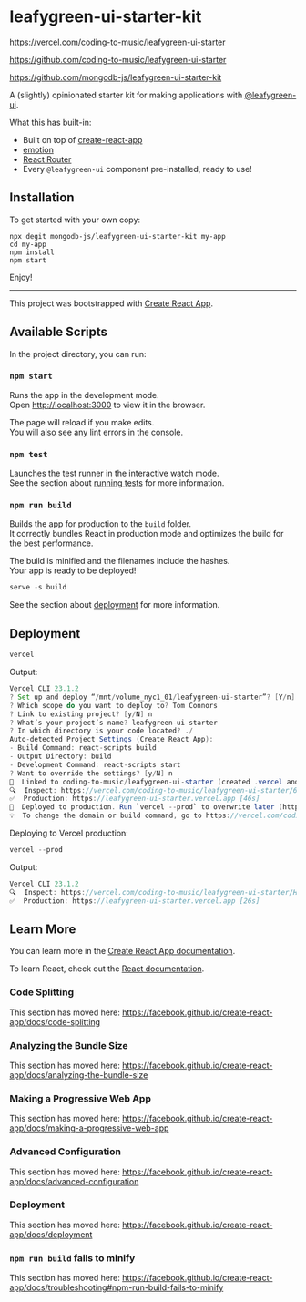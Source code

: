 # leafygreen-ui-starter-kit

https://vercel.com/coding-to-music/leafygreen-ui-starter

https://github.com/coding-to-music/leafygreen-ui-starter

https://github.com/mongodb-js/leafygreen-ui-starter-kit

A (slightly) opinionated starter kit for making applications with [@leafygreen-ui](https://github.com/mongodb/leafygreen-ui).

What this has built-in:

- Built on top of [create-react-app](https://facebook.github.io/create-react-app/)
- [emotion](https://emotion.sh/)
- [React Router](https://reacttraining.com/react-router/)
- Every `@leafygreen-ui` component pre-installed, ready to use!

## Installation

To get started with your own copy:

```
npx degit mongodb-js/leafygreen-ui-starter-kit my-app
cd my-app
npm install
npm start
```

Enjoy!

---

This project was bootstrapped with [Create React App](https://github.com/facebook/create-react-app).

## Available Scripts

In the project directory, you can run:

### `npm start`

Runs the app in the development mode.<br>
Open [http://localhost:3000](http://localhost:3000) to view it in the browser.

The page will reload if you make edits.<br>
You will also see any lint errors in the console.

### `npm test`

Launches the test runner in the interactive watch mode.<br>
See the section about [running tests](https://facebook.github.io/create-react-app/docs/running-tests) for more information.

### `npm run build`

Builds the app for production to the `build` folder.<br>
It correctly bundles React in production mode and optimizes the build for the best performance.

The build is minified and the filenames include the hashes.<br>
Your app is ready to be deployed!

```java
serve -s build
```

See the section about [deployment](https://facebook.github.io/create-react-app/docs/deployment) for more information.

## Deployment

```java
vercel
```

Output:

```java
Vercel CLI 23.1.2
? Set up and deploy “/mnt/volume_nyc1_01/leafygreen-ui-starter”? [Y/n] y
? Which scope do you want to deploy to? Tom Connors
? Link to existing project? [y/N] n
? What’s your project’s name? leafygreen-ui-starter
? In which directory is your code located? ./
Auto-detected Project Settings (Create React App):
- Build Command: react-scripts build
- Output Directory: build
- Development Command: react-scripts start
? Want to override the settings? [y/N] n
🔗  Linked to coding-to-music/leafygreen-ui-starter (created .vercel and added it to .gitignore)
🔍  Inspect: https://vercel.com/coding-to-music/leafygreen-ui-starter/67X4FvQEne2c7swtG9hj6gHomKSH [1s]
✅  Production: https://leafygreen-ui-starter.vercel.app [46s]
📝  Deployed to production. Run `vercel --prod` to overwrite later (https://vercel.link/2F).
💡  To change the domain or build command, go to https://vercel.com/coding-to-music/leafygreen-ui-starter/settings
```

Deploying to Vercel production:

```java
vercel --prod
```

Output:

```java
Vercel CLI 23.1.2
🔍  Inspect: https://vercel.com/coding-to-music/leafygreen-ui-starter/HCFxGWC3Yb2AbvvRcNAMxYRR4Y3u [996ms]
✅  Production: https://leafygreen-ui-starter.vercel.app [26s]
```

## Learn More

You can learn more in the [Create React App documentation](https://facebook.github.io/create-react-app/docs/getting-started).

To learn React, check out the [React documentation](https://reactjs.org/).

### Code Splitting

This section has moved here: https://facebook.github.io/create-react-app/docs/code-splitting

### Analyzing the Bundle Size

This section has moved here: https://facebook.github.io/create-react-app/docs/analyzing-the-bundle-size

### Making a Progressive Web App

This section has moved here: https://facebook.github.io/create-react-app/docs/making-a-progressive-web-app

### Advanced Configuration

This section has moved here: https://facebook.github.io/create-react-app/docs/advanced-configuration

### Deployment

This section has moved here: https://facebook.github.io/create-react-app/docs/deployment

### `npm run build` fails to minify

This section has moved here: https://facebook.github.io/create-react-app/docs/troubleshooting#npm-run-build-fails-to-minify
